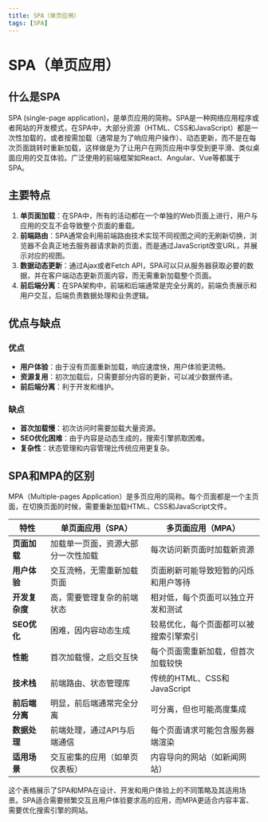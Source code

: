 ```yaml
---
title: SPA（单页应用）
tags: [SPA]
---
```


# SPA（单页应用）

## 什么是SPA
SPA (single-page application)，是单页应用的简称。SPA是一种网络应用程序或者网站的开发模式，在SPA中，大部分资源（HTML、CSS和JavaScript）都是一次性加载的，或者按需加载（通常是为了响应用户操作）、动态更新，而不是在每次页面跳转时重新加载，这样做是为了让用户在网页应用中享受到更平滑、类似桌面应用的交互体验。广泛使用的前端框架如React、Angular、Vue等都属于SPA。

## 主要特点
1. **单页面加载**：在SPA中，所有的活动都在一个单独的Web页面上进行，用户与应用的交互不会导致整个页面的重载。
2. **前端路由**：SPA通常会利用前端路由技术实现不同视图之间的无刷新切换，浏览器不会真正地去服务器请求新的页面，而是通过JavaScript改变URL，并展示对应的视图。
3. **数据动态更新**：通过Ajax或者Fetch API，SPA可以只从服务器获取必要的数据，并在客户端动态更新页面内容，而无需重新加载整个页面。
4. **前后端分离**：在SPA架构中，前端和后端通常是完全分离的，前端负责展示和用户交互，后端负责数据处理和业务逻辑。

## 优点与缺点

### 优点

- **用户体验**：由于没有页面重新加载，响应速度快，用户体验更流畅。
- **资源复用**：初次加载后，只需要部分内容的更新，可以减少数据传递。
- **前后端分离**：利于开发和维护。

### 缺点

- **首次加载慢**：初次访问时需要加载大量资源。
- **SEO优化困难**：由于内容是动态生成的，搜索引擎抓取困难。
- **复杂性**：状态管理和内容管理比传统应用更复杂。

## SPA和MPA的区别

MPA（Multiple-pages Application）是多页应用的简称。每个页面都是一个主页面，在切换页面的时候，需要重新加载HTML、CSS和JavaScript文件。

| 特性           | 单页面应用（SPA）                  | 多页面应用（MPA）                      |
| -------------- | ---------------------------------- | -------------------------------------- |
| **页面加载**   | 加载单一页面，资源大部分一次性加载 | 每次访问新页面时加载新资源             |
| **用户体验**   | 交互流畅，无需重新加载页面         | 页面刷新可能导致短暂的闪烁和用户等待   |
| **开发复杂度** | 高，需要管理复杂的前端状态         | 相对低，每个页面可以独立开发和测试     |
| **SEO优化**    | 困难，因内容动态生成               | 较易优化，每个页面都可以被搜索引擎索引 |
| **性能**       | 首次加载慢，之后交互快             | 每个页面需重新加载，但首次加载较快     |
| **技术栈**     | 前端路由、状态管理库               | 传统的HTML、CSS和JavaScript            |
| **前后端分离** | 明显，前后端通常完全分离           | 可分离，但也可能高度集成               |
| **数据处理**   | 前端处理，通过API与后端通信        | 每个页面请求可能包含服务器端渲染       |
| **适用场景**   | 交互密集的应用（如单页仪表板）     | 内容导向的网站（如新闻网站）           |

这个表格展示了SPA和MPA在设计、开发和用户体验上的不同策略及其适用场景。SPA适合需要频繁交互且用户体验要求高的应用，而MPA更适合内容丰富、需要优化搜索引擎的网站。